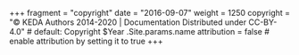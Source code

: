 +++
fragment = "copyright"
date = "2016-09-07"
weight = 1250
copyright = "© KEDA Authors 2014-2020 | Documentation Distributed under CC-BY-4.0" # default: Copyright $Year .Site.params.name
attribution = false # enable attribution by setting it to true
+++
